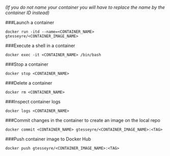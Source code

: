 *(If you do not name your container you will have to replace the name by the container ID instead)* 

###Launch a container 
```
docker run -itd --name=<CONTAINER_NAME> gtesseyre/<CONTAINER_IMAGE_NAME>
```

###Execute a shell in a container 
```
docker exec -it <CONTAINER_NAME> /bin/bash
```

###Stop a container 
```
docker stop <CONTAINER_NAME>
```

###Delete a container 
```
docker rm <CONTAINER_NAME>
```

###Inspect container logs
```
docker logs <CONTAINER_NAME>
```

###Commit changes in the container to create an image on the local repo 
```
docker commit <CONTAINER_NAME> gtesseyre/<CONTAINER_IMAGE_NAME>:<TAG>
```

###Push container image to Docker Hub 
```
docker push gtesseyre/<CONTAINER_IMAGE_NAME>:<TAG>
```
